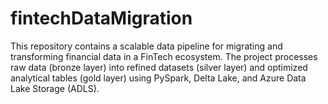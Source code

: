 # fintechDataMigration
This repository contains a scalable data pipeline for migrating and transforming financial data in a FinTech ecosystem. The project processes raw data (bronze layer) into refined datasets (silver layer) and optimized analytical tables (gold layer) using PySpark, Delta Lake, and Azure Data Lake Storage (ADLS).
